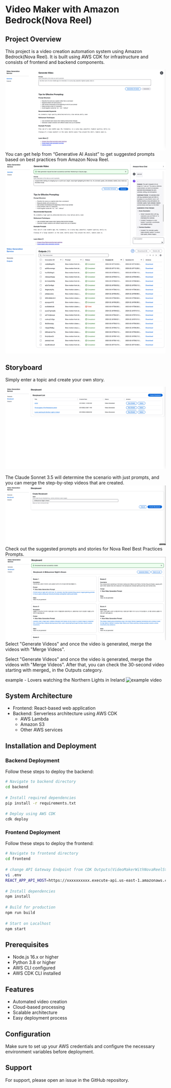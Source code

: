 # Video Maker with Amazon Bedrock(Nova Reel)

## Project Overview
This project is a video creation automation system using Amazon Bedrock(Nova Reel). It is built using AWS CDK for infrastructure and consists of frontend and backend components.

![screenshot1](./docs/images/video-generation-service-1.jpeg)
You can get help from “Generative AI Assist” to get suggested prompts based on best practices from Amazon Nova Reel.
![screenshot1](./docs/images/video-generation-service-2.jpeg)
![screenshot2](./docs/images/video-generation-service-3.jpeg)

## Storyboard
Simply enter a topic and create your own story.

![screenshot3](./docs/images/storyboard-1.png)

 The Claude Sonnet 3.5 will determine the scenario with just prompts, and you can merge the step-by-step videos that are created.
![screenshot4](./docs/images/storyboard-2.png)
Check out the suggested prompts and stories for Nova Reel Best Practices Prompts.
![screenshot4](./docs/images/storyboard-3.png)
Select "Generate Videos" and once the video is generated, merge the videos with "Merge Videos".

Select "Generate Videos" and once the video is generated, merge the videos with "Merge Videos". After that, you can check the 30-second video starting with merged_ in the Outputs category.

example - Lovers watching the Northern Lights in Ireland
![example video](./docs/images/Lovers.gif)

## System Architecture
- Frontend: React-based web application
- Backend: Serverless architecture using AWS CDK
  - AWS Lambda
  - Amazon S3
  - Other AWS services

## Installation and Deployment

### Backend Deployment
Follow these steps to deploy the backend:

```bash
# Navigate to backend directory
cd backend

# Install required dependencies
pip install -r requirements.txt

# Deploy using AWS CDK
cdk deploy
```

### Frontend Deployment
Follow these steps to deploy the frontend:

```bash
# Navigate to frontend directory
cd frontend

# change API Gateway Endpoint from CDK Outputs(VideoMakerWithNovaReelStack.VideoMakerWithNovaReelAPIGateway)
vi .env
REACT_APP_API_HOST=https://xxxxxxxxxx.execute-api.us-east-1.amazonaws.com/prod

# Install dependencies
npm install

# Build for production
npm run build

# Start on Localhost
npm start
```

## Prerequisites
- Node.js 16.x or higher
- Python 3.8 or higher
- AWS CLI configured
- AWS CDK CLI installed

## Features
- Automated video creation
- Cloud-based processing
- Scalable architecture
- Easy deployment process

## Configuration
Make sure to set up your AWS credentials and configure the necessary environment variables before deployment.

## Support
For support, please open an issue in the GitHub repository.